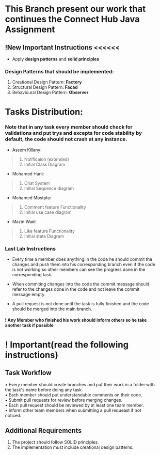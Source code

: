 # This Branch present our work that continues the Connect Hub Java Assignment

## !New Important Instructions <<<<<<

- Apply **design patterns** and **solid principles**

### Design Patterns that should be implemented:

1. Creational Design Pattern: **Factory**
2. Structural Design Pattern: **Facad**
3. Behavioural Design Pattern: **Observer**


# Tasks Distribution:

### Note that in any task every member should check for validations and put **try**s and **except**s for code stability by default, the code should not crash at any instance.

- Assem Killany:  
> 1. Notificaion    (extended)
> 2. Initial Class Diagram

- Mohamed Hani:  
> 1. Chat System
> 2. Initial Sequence diagram

- Mohamed Mostafa:  
> 1. Comment feature Functionality  
> 2. Initial use case diagram

- Mazin Wael:       
> 1. Like feature Functionality
> 2. Initial state Diagram

### Last Lab Instructions

- Every time a member does anything in the code he should commit the changes and push them into his corresponding branch even if the code is not working so other members can see the progress done in the corresponding task.

- When commiting changes into the code the commit message should refer to the changes done in the code and not leave the commit message empty. 

- A pull request is not done until the task is fully finished and the code should be merged into the main branch.

#### ! Any Member who finished his work should inform others so he take another task if possible

# ! Important(read the following instructions)  
## Task Workflow

• Every member should create branches and put their work in a folder with the task's name before doing any task.  
• Each member should put understandable comments on their code.  
• Submit pull requests for review before merging changes.  
• Each pull request should be reviewed by at least one team member.   
• Inform other team members when submitting a pull requeast if not noticed.  

## Additional Requirements

1. The project should follow SOLID principles.
2. The implementation must include creational design patterns.
